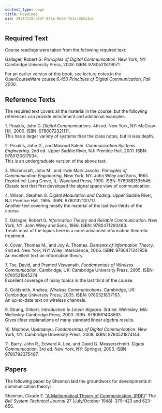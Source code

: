 ```yaml
---
content_type: page
title: Readings
uid: 393f7319-afd7-8f2e-9b39-7e1cc865a1e2
---
```


Required Text
-------------

Course readings were taken from the following required text:

Gallager, Robert G. _Principles of Digital Communication_. New York, NY: Cambridge University Press, 2008. ISBN: 9780521879071.

For an earlier version of this book, see lecture notes in the OpenCourseWare course _6.450 Principles of Digital Communication, Fall 2006_.

Reference Texts
---------------

The required text covers all the material in the course, but the following references can provide enrichment and additional examples.

1\. Proakis, John G. _Digital Communications_. 4th ed. New York, NY: McGraw-Hill, 2000. ISBN: 9780072321111.  
This has a larger variety of systems than the class notes, but in less depth.

2\. Proakis, John G., and Masoud Salehi. _Communication Systems Engineering_. 2nd ed. Upper Saddle River, NJ: Prentice Hall, 2001. ISBN: 9780130617934.  
This is an undergraduate version of the above text.

3\. Wozencraft, John M., and Irwin Mark Jacobs. _Principles of Communication Engineering_. New York, NY: John Wiley and Sons, 1965. Reprint ed. Long Grove, IL: Waveland Press, 1990. ISBN: 9780881335545.  
Classic text that first developed the signal space view of communication.

4\. Wilson, Stephen G. _Digital Modulation and Coding_. Upper Saddle River, NJ: Prentice Hall, 1995. ISBN: 9780132100717.  
Another text covering mostly the material of the last two thirds of the course.

5\. Gallager, Robert G. _Information Theory and Reliable Communication_. New York, NY: John Wiley and Sons, 1968. ISBN: 9780471290483.  
Treats most of the topics here in a more advanced information theoretic treatment.

6\. Cover, Thomas M., and Joy A. Thomas. _Elements of Information Theory_. 2nd ed. New York, NY: Wiley Interscience, 2006. ISBN: 9780471241959.  
An excellent text on information theory.

7\. Tse, David, and Pramod Viswanath. _Fundamentals of Wireless Communication_. Cambridge, UK: Cambridge University Press, 2005. ISBN: 9780521845274.  
Excellent coverage of many topics in the last third of the course.

8\. Goldsmith, Andrea. _Wireless Communications_. Cambridge, UK: Cambridge University Press, 2005. ISBN: 9780521837163.  
An up-to-date text on wireless channels.

9\. Strang, Gilbert. _Introduction to Linear Algebra_. 3rd ed. Wellesley, MA: Wellesley-Cambridge Press, 2003. ISBN: 9780961408893.  
Gives clear explanations of many standard linear algebra results.

10\. Madhow, Upamanyu. _Fundamentals of Digital Communication_. New York, NY: Cambridge University Press, 2008. ISBN: 9780521874144.

11\. Barry, John R., Edward A. Lee, and David G. Messerschmitt. _Digital Communication_. 3rd ed. New York, NY: Springer, 2003. ISBN: 9780792375487.

Papers
------

The following paper by Shannon laid the groundwork for developments in communication theory:

Shannon, Claude E. ["A Mathematical Theory of Communication. (PDF)](http://worrydream.com/refs/Shannon%20-%20A%20Mathematical%20Theory%20of%20Communication.pdf)" _The Bell System Technical Journal_ 27 (July/October 1948): 379-423 and 623-656.
